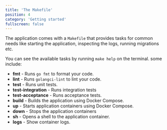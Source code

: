 ```yaml
---
title: 'The Makefile'
position: 4
category: 'Getting started'
fullscreen: false
---
```


The application comes with a `Makefile` that provides tasks for common needs like starting the application, inspecting the logs, running migrations etc.

You can see the available tasks by running `make help` on the terminal. some include:

* **fmt** - Runs `go fmt` to format your code.
* **lint** - Runs `golangci-lint` to lint your code.
* **test**  - Runs unit tests.
* **test-integration** - Runs integration tests
* **test-acceptance** - Runs acceptance tests.
* **build** - Builds the application using Docker Compose.
* **up** - Starts application containers using Docker Compose.
* **down** - Stops the application containers
* **sh** - Opens a shell to the application container.
* **logs**  - Show container logs.

